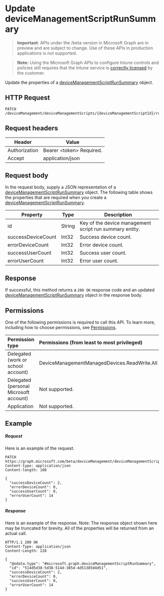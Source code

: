 ﻿# Update deviceManagementScriptRunSummary

> **Important**: APIs under the /beta version in Microsoft Graph are in preview and are subject to change. Use of these APIs in production applications is not supported.

> **Note:** Using the Microsoft Graph APIs to configure Intune controls and policies still requires that the Intune service is [correctly licensed](https://go.microsoft.com/fwlink/?linkid=839381) by the customer.

Update the properties of a [deviceManagementScriptRunSummary](../resources/intune_devices_devicemanagementscriptrunsummary.md) object.
## HTTP Request
<!-- {
  "blockType": "ignored"
}
-->
```http
PATCH /deviceManagement/deviceManagementScripts/{deviceManagementScriptId}/runSummary/
```

## Request headers
|Header|Value|
|---|---|
|Authorization|Bearer &lt;token&gt; Required.|
|Accept|application/json|

## Request body
In the request body, supply a JSON representation of a [deviceManagementScriptRunSummary](../resources/intune_devices_devicemanagementscriptrunsummary.md) object.
The following table shows the properties that are required when you create a [deviceManagementScriptRunSummary](../resources/intune_devices_devicemanagementscriptrunsummary.md).

|Property|Type|Description|
|---|---|---|
|id|String|Key of the device management script run summary entity.|
|successDeviceCount|Int32|Success device count.|
|errorDeviceCount|Int32|Error device count.|
|successUserCount|Int32|Success user count.|
|errorUserCount|Int32|Error user count.|

## Response

If successful, this method returns a `200 OK` response code and an updated [deviceManagementScriptRunSummary](../resources/intune_devices_devicemanagementscriptrunsummary.md) object in the response body.

## Permissions
One of the following permissions is required to call this API. To learn more, including how to choose permissions, see [Permissions](../../../concepts/permissions_reference.md).

|Permission type      | Permissions (from least to most privileged)              | 
|:--------------------|:---------------------------------------------------------| 
|Delegated (work or school account) | DeviceManagementManagedDevices.ReadWrite.All    | 
|Delegated (personal Microsoft account) | Not supported.    | 
|Application | Not supported. | 

## Example

##### Request

Here is an example of the request.
```http
PATCH https://graph.microsoft.com/beta/deviceManagement/deviceManagementScripts/{deviceManagementScriptId}/runSummary/
Content-type: application/json
Content-length: 108

{
  "successDeviceCount": 2,
  "errorDeviceCount": 0,
  "successUserCount": 0,
  "errorUserCount": 14
}
```

##### Response

Here is an example of the response. Note: The response object shown here may be truncated for brevity. All of the properties will be returned from an actual call.
```http
HTTP/1.1 200 OK
Content-Type: application/json
Content-Length: 228

{
  "@odata.type": "#microsoft.graph.deviceManagementScriptRunSummary",
  "id": "514d5d38-5d38-514d-385d-4d51385d4d51",
  "successDeviceCount": 2,
  "errorDeviceCount": 0,
  "successUserCount": 0,
  "errorUserCount": 14
}
```



